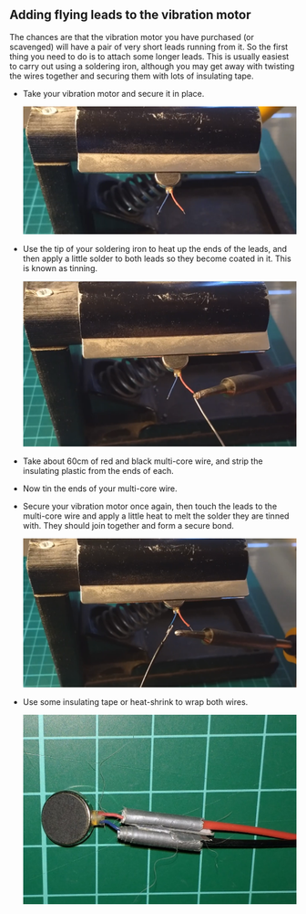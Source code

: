 ## Adding flying leads to the vibration motor

The chances are that the vibration motor you have purchased (or scavenged) will have a pair of very short leads running from it. So the first thing you need to do is to attach some longer leads. This is usually easiest to carry out using a soldering iron, although you may get away with twisting the wires together and securing them with lots of insulating tape.

- Take your vibration motor and secure it in place.

    ![vibration motor](images/vibration_motor.png)

- Use the tip of your soldering iron to heat up the ends of the leads, and then apply a little solder to both leads so they become coated in it. This is known as tinning.

    ![vibration motor](images/vibration_motor2.png)

- Take about 60cm of red and black multi-core wire, and strip the insulating plastic from the ends of each.

- Now tin the ends of your multi-core wire.

- Secure your vibration motor once again, then touch the leads to the multi-core wire and apply a little heat to melt the solder they are tinned with. They should join together and form a secure bond.

    ![vibration motor](images/vibration_motor3.png)

- Use some insulating tape or heat-shrink to wrap both wires.

    ![vibration motor](images/vibration_motor_photo.jpg)

